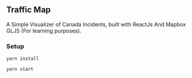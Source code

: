 ## Traffic Map

A Simple Visualizer of Canada Incidents, built with ReactJs And Mapbox GLJS (For learning purposes).

### Setup

`yarn install`

`yarn start`
